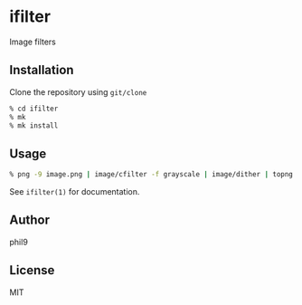 ifilter
=======
Image filters

Installation
-------------
Clone the repository using `git/clone`
```sh
% cd ifilter
% mk
% mk install
```

Usage
-----
```sh
% png -9 image.png | image/cfilter -f grayscale | image/dither | topng > out.png
```
See `ifilter(1)` for documentation.

Author
------
phil9

License
-------
MIT

